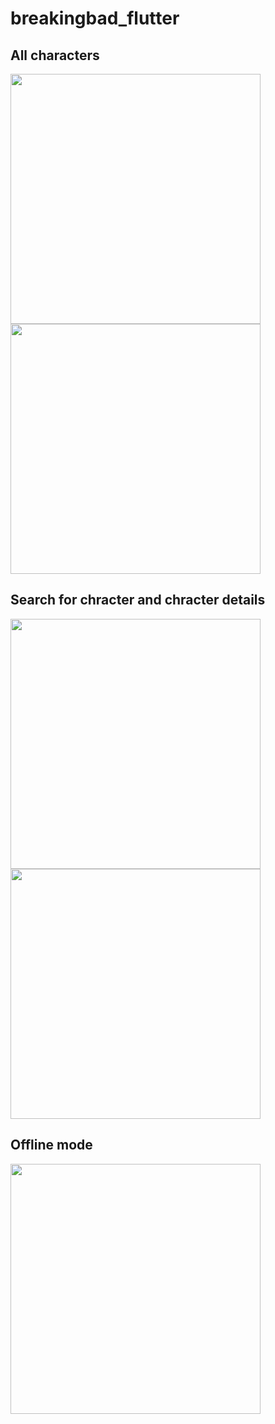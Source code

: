 # breakingbad_flutter


## All characters
<img src="screenshots/first.jpg" width = "400"> <img src="screenshots/second.jpg" width = "400">
## Search for chracter and chracter details
<img src="screenshots/third.jpg" width = "400"> <img src="screenshots/fourth.jpg" width = "400"> 
## Offline mode
<img src="screenshots/fifth.jpg" width = "400"> 
